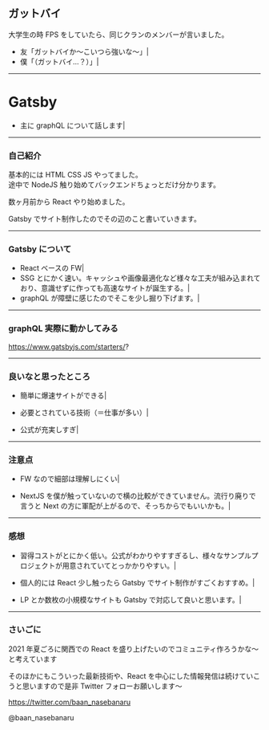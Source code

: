 ## ガットバイ

大学生の時 FPS をしていたら、同じクランのメンバーが言いました。

- 友「ガットバイか〜こいつら強いな〜」|
- 僕「（ガットバイ…？）」|

---

# Gatsby

- 主に graphQL について話します|

---

### 自己紹介

基本的には HTML CSS JS やってました。  
途中で NodeJS 触り始めてバックエンドちょっとだけ分かります。

数ヶ月前から React やり始めました。

Gatsby でサイト制作したのでその辺のこと書いていきます。

---

### Gatsby について

- React ベースの FW|
- SSG とにかく速い。キャッシュや画像最適化など様々な工夫が組み込まれており、意識せずに作っても高速なサイトが誕生する。|
- graphQL が障壁に感じたのでそこを少し掘り下げます。|

---

### graphQL 実際に動かしてみる

https://www.gatsbyjs.com/starters/?

---

### 良いなと思ったところ

- 簡単に爆速サイトができる|

- 必要とされている技術（＝仕事が多い）|

- 公式が充実しすぎ|

---

### 注意点

- FW なので細部は理解しにくい|

- NextJS を僕が触っていないので横の比較ができていません。流行り廃りで言うと Next の方に軍配が上がるので、そっちからでもいいかも。|

---

### 感想

- 習得コストがとにかく低い。公式がわかりやすすぎるし、様々なサンプルプロジェクトが用意されていてとっかかりやすい。|

- 個人的には React 少し触ったら Gatsby でサイト制作がすごくおすすめ。|

- LP とか数枚の小規模なサイトも Gatsby で対応して良いと思います。|

---

### さいごに

2021 年夏ごろに関西での React を盛り上げたいのでコミュニティ作ろうかな〜と考えています

そのほかにもこういった最新技術や、React を中心にした情報発信は続けていこうと思いますので是非 Twitter フォローお願いします〜

https://twitter.com/baan_nasebanaru

@baan_nasebanaru
